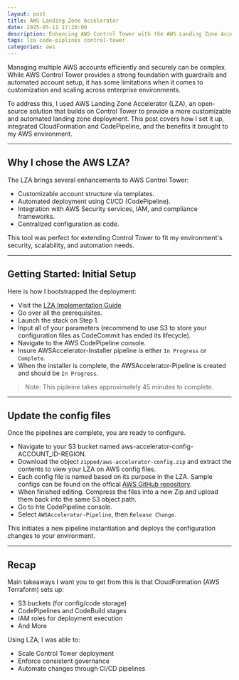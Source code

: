 ```yaml
---
layout: post
title: AWS Landing Zone Accelerator
date: 2025-05-11 17:20:00
description: Enhancing AWS Control Tower with the AWS Landing Zone Accelerator
tags: lza code-piplines control-tower
categories: aws
---
```

Managing multiple AWS accounts efficiently and securely can be complex. While AWS Control Tower provides a strong foundation with guardrails and automated account setup, it has some limitations when it comes to customization and scaling across enterprise environments. 

To address this, I used AWS Landing Zone Accelerator (LZA), an open-source solution that builds on Control Tower to provide a more customizable and automated landing zone deployment. This post covers how I set it up, integrated CloudFormation and CodePipeline, and the benefits it brought to my AWS environment.

---

## Why I chose the AWS LZA?

The LZA brings several enhancements to AWS Control Tower:
- Customizable account structure via templates.
- Automated deployment using CI/CD (CodePipeline).
- Integration with AWS Security services, IAM, and compliance frameworks.
- Centralized configuration as code.

This tool was perfect for extending Control Tower to fit my environment's security, scalability, and automation needs.

---

## Getting Started: Initial Setup

Here is how I bootstrapped the deployment:

- Visit the [LZA Implementation Guide](https://docs.aws.amazon.com/solutions/latest/landing-zone-accelerator-on-aws/prerequisites.html)
- Go over all the prerequisites.
- Launch the stack on Step 1.
- Input all of your parameters (recommend to use S3 to store your configuration files as CodeCommit has ended its lifecycle).
- Navigate to the AWS CodePipeline console.
- Insure AWSAccelerator-Installer pipeline is either `In Progress` or `Complete`.
- When the installer is complete, the AWSAccelerator-Pipeline is created and should be `In Progress`.

> Note: This pipleine takes approximately 45 minutes to complete. 

---

## Update the config files

Once the pipelines are complete, you are ready to configure.
- Navigate to your S3 bucket named aws-accelerator-config-ACCOUNT_ID-REGION.
- Download the object `zipped/aws-accelerator-config.zip` and extract the contents to view your LZA on AWS config files.
- Each config file is named based on its purpose in the LZA. Sample configs can be found on the offical [AWS GitHub repository](https://github.com/awslabs/landing-zone-accelerator-on-aws/tree/main/reference/sample-configurations/lza-sample-config).
- When finished editing. Compress the files into a new Zip and upload them back into the same S3 object path.
- Go to hte CodePipeline console.
- Select `AWSAccelerator-Pipeline`, then `Release Change`.

This initiates a new pipeline instantiation and deploys the configuration changes to your environment.

---

## Recap

Main takeaways I want you to get from this is that CloudFormation (AWS Terraform) sets up:
- S3 buckets (for config/code storage)
- CodePipelines and CodeBuild stages
- IAM roles for deployment execution
- And More

Using LZA, I was able to:
- Scale Control Tower deployment
- Enforce consistent governance
- Automate changes through CI/CD pipelines